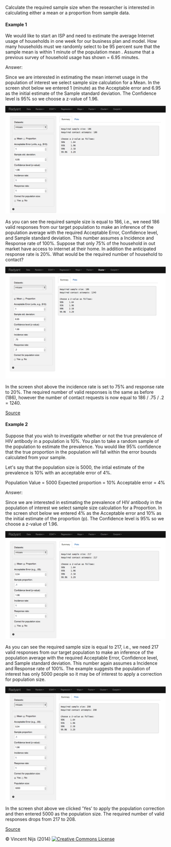 Calculate the required sample size when the researcher is interested in calculating either a mean or a proportion from sample data.

#### Example 1

We would like to start an ISP and need to estimate the average Internet usage of households in one week for our business plan and model. How many households must we randomly select to be 95 percent sure that the sample mean is within 1 minute of the population mean . Assume that a previous survey of household usage has shown  = 6.95 minutes.

Answer:

Since we are interested in estimating the mean internet usage in the population of interest we select sample size calculation for a  Mean. In the screen shot below we entered 1 (minute) as the Acceptable error and 6.95 as the initial estimate of the Sample standard deviation. The Confidence level is 95% so we choose a z-value of 1.96.

![Example 1b](figures/sampleSize_ex1a.png)

As you can see the required sample size is equal to 186, i.e., we need 186 valid responses from our target population to make an inference of the population average with the required Acceptable Error, Confidence level, and Sample standard deviation. This number assumes a Incidence and Response rate of 100%. Suppose that only 75% of the household in out market have access to internet at their home. In addition the anticipated response rate is 20%. What would be the required number of household to contact?

![Example 1a](figures/sampleSize_ex1b.png)

In the screen shot above the incidence rate is set to 75% and response rate to 20%. The required number of valid responses is the same as before (186), however the number of contact requests is now equal to 186 / .75 / .2 = 1240.

<a href="http://www.isixsigma.com/tools-templates/sampling-data/how-determine-sample-size-determining-sample-size/" target="_blank">Source</a>

#### Example 2

Suppose that you wish to investigate whether or not the true prevalence of HIV antibody in a population is 10%. You plan to take a random sample of the population to estimate the prevalence. You would like 95% confidence that the true proportion in the population will fall within the error bounds calculated from your sample.

Let's say that the population size is 5000, the intial estimate of the prevalence is 10% with an acceptable error of 4%.

Population Value = 5000
Expected proportion = 10%
Acceptable error = 4%

Answer:

Since we are interested in estimating the prevalence of HIV antibody in the population of interest we select sample size calculation for a Proportion. In the screen shot below we entered 4% as the Acceptable error and 10% as the initial estimate of the proportion (p). The Confidence level is 95% so we choose a z-value of 1.96.

![Example 1b](figures/sampleSize_ex2a.png)

As you can see the required sample size is equal to 217, i.e., we need 217 valid responses from our target population to make an inference of the population average with the required Acceptable Error, Confidence level, and Sample standard deviation. This number again assumes a Incidence and Response rate of 100%. The example suggests the population of interest has only 5000 people so it may be of interest to apply a correction for population size.

![Example 1a](figures/sampleSize_ex2b.png)

In the screen shot above we clicked 'Yes' to apply the population correction and then entered 5000 as the population size. The required number of valid responses drops from 217 to 208.

<a href="http://bphc.hrsa.gov/policiesregulations/performancemeasures/patientsurvey/calculating.html" target="_blank">Source</a>

&copy; Vincent Nijs (2014) <a rel="license" href="http://creativecommons.org/licenses/by-nc-sa/4.0/" target="_blank"><img alt="Creative Commons License" style="border-width:0" src="http://i.creativecommons.org/l/by-nc-sa/4.0/80x15.png" /></a>